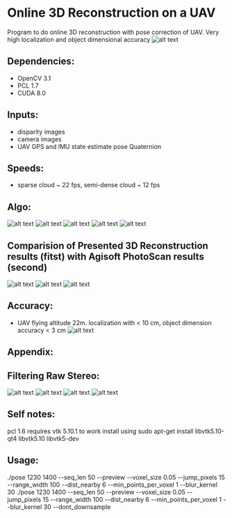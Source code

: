 # Online 3D Reconstruction on a UAV

Program to do online 3D reconstruction with pose correction of UAV. Very high localization and object dimensional accuracy
![alt text](https://github.com/pk17r/pose_estimation/blob/master/info/Slide1.PNG)

## Dependencies:
- OpenCV 3.1
- PCL 1.7
- CUDA 8.0

## Inputs:
- disparity images
- camera images
- UAV GPS and IMU state estimate pose Quaternion

## Speeds:
- sparse cloud ~ 22 fps, semi-dense cloud ~ 12 fps

## Algo:
![alt text](https://github.com/pk17r/pose_estimation/blob/master/info/Slide17.PNG)
![alt text](https://github.com/pk17r/pose_estimation/blob/master/info/Slide18.PNG)
![alt text](https://github.com/pk17r/pose_estimation/blob/master/info/Slide19.PNG)
![alt text](https://github.com/pk17r/pose_estimation/blob/master/info/Without_Correction.png)
![alt text](https://github.com/pk17r/pose_estimation/blob/master/info/With_Correction.png)

## Comparision of Presented 3D Reconstruction results (fitst) with Agisoft PhotoScan results (second)
![alt text](https://github.com/pk17r/pose_estimation/blob/master/info/Presented_3D_Reconstruction.png)
![alt text](https://github.com/pk17r/pose_estimation/blob/master/info/Agisoft_Software.png)
![alt text](https://github.com/pk17r/pose_estimation/blob/master/info/Slide24.PNG)

## Accuracy:
- UAV flying altitude 22m. localization with < 10 cm, object dimension accuracy < 3 cm
![alt text](https://github.com/pk17r/pose_estimation/blob/master/info/Slide26.PNG)


## Appendix:

## Filtering Raw Stereo:
![alt text](https://github.com/pk17r/pose_estimation/blob/master/info/Slide10.PNG)
![alt text](https://github.com/pk17r/pose_estimation/blob/master/info/Slide13.PNG)
![alt text](https://github.com/pk17r/pose_estimation/blob/master/info/Slide14.PNG)
![alt text](https://github.com/pk17r/pose_estimation/blob/master/info/Slide16.PNG)

## Self notes:
pcl 1.6 requires vtk 5.10.1 to work
install using
sudo apt-get install libvtk5.10-qt4 libvtk5.10 libvtk5-dev

## Usage:
./pose 1230 1400 --seq_len 50 --preview --voxel_size 0.05 --jump_pixels 15 --range_width 100 --dist_nearby 6 --min_points_per_voxel 1 --blur_kernel 30 
./pose 1230 1400 --seq_len 50 --preview --voxel_size 0.05 --jump_pixels 15 --range_width 100 --dist_nearby 6 --min_points_per_voxel 1 --blur_kernel 30 --dont_downsample 
